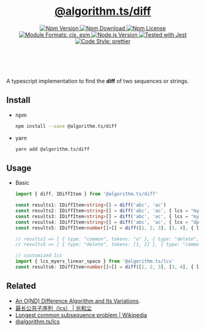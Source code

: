 <header>
  <h1 align="center">
    <a href="https://github.com/guanghechen/algorithm.ts/tree/@algorithm.ts/diff@1.0.1/packages/diff#readme">@algorithm.ts/diff</a>
  </h1>
  <div align="center">
    <a href="https://www.npmjs.com/package/@algorithm.ts/diff">
      <img
        alt="Npm Version"
        src="https://img.shields.io/npm/v/@algorithm.ts/diff.svg"
      />
    </a>
    <a href="https://www.npmjs.com/package/@algorithm.ts/diff">
      <img
        alt="Npm Download"
        src="https://img.shields.io/npm/dm/@algorithm.ts/diff.svg"
      />
    </a>
    <a href="https://www.npmjs.com/package/@algorithm.ts/diff">
      <img
        alt="Npm License"
        src="https://img.shields.io/npm/l/@algorithm.ts/diff.svg"
      />
    </a>
    <a href="#install">
      <img
        alt="Module Formats: cjs, esm"
        src="https://img.shields.io/badge/module_formats-cjs%2C%20esm-green.svg"
      />
    </a>
    <a href="https://github.com/nodejs/node">
      <img
        alt="Node.js Version"
        src="https://img.shields.io/node/v/@algorithm.ts/diff"
      />
    </a>
    <a href="https://github.com/facebook/jest">
      <img
        alt="Tested with Jest"
        src="https://img.shields.io/badge/tested_with-jest-9c465e.svg"
      />
    </a>
    <a href="https://github.com/prettier/prettier">
      <img
        alt="Code Style: prettier"
        src="https://img.shields.io/badge/code_style-prettier-ff69b4.svg?style=flat-square"
      />
    </a>
  </div>
</header>
<br/>

A typescript implementation to find the **diff** of two sequences or strings.

## Install

- npm

  ```bash
  npm install --save @algorithm.ts/diff
  ```

- yarn

  ```bash
  yarn add @algorithm.ts/diff
  ```

## Usage

- Basic

  ```typescript
  import { diff, IDiffItem } from '@algorithm.ts/diff'

  const results1: IDiffItem<string>[] = diff('abc', 'ac')
  const results2: IDiffItem<string>[] = diff('abc', 'ac', { lcs = "myers"})
  const results3: IDiffItem<string>[] = diff('abc', 'ac', { lcs = "myers_linear_space"})
  const results4: IDiffItem<string>[] = diff('abc', 'ac', { lcs = "dp"})
  const results5: IDiffItem<number[]>[] = diff([1, 2, 3], [3, 4], { lcs = "dp", equals: (a, b) => a === b })

  // results1 => [ { type: "common", tokens: "a" }, { type: "delete", tokens: "b" }, { type: "common", tokens: "c" } ]
  // results5 => [ { type: "delete", tokens: [1, 2] }, { type: "common", tokens: [3] }, { type: "added", tokens: [4] } ]

  // customized lcs
  import { lcs_myers_linear_space } from '@algorithm.ts/lcs'
  const results6: IDiffItem<number[]>[] = diff([1, 2, 3], [3, 4], { lcs = lcs_myers_linear_space })
  ```

## Related

- [An O(ND) Difference Algorithm and Its Variations](https://mailserver.org/diff2.pdf).
- [最长公共子序列（lcs） | 光和尘][lcs]
- [Longest common subsequence problem | Wikipedia][wikipedia-lcs]
- [@algorithm.ts/lcs](https://github.com/guanghechen/algorithm.ts/tree/@algorithm.ts/lcs@4.0.3/packages/lcs#readme)

[homepage]:
  https://github.com/guanghechen/algorithm.ts/tree/@algorithm.ts/diff@1.0.1/packages/diff#readme
[lcs]: https://me.guanghechen.com/post/algorithm/lcs/
[wikipedia-lcs]: https://en.wikipedia.org/wiki/Longest_common_subsequence_problem
